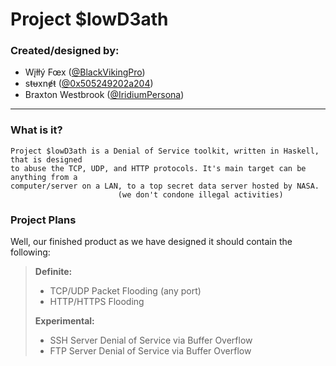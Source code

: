 # Project $lowD3ath
### Created/designed by:
* Wįłłý Fœx ([@BlackVikingPro](https://twitter.com/BlackVikingPro))
* sŧᵾxnɇŧ ([@0x505249202a204](https://twitter.com/0x505249202a204))
* Braxton Westbrook ([@IridiumPersona](https://twitter.com/IridiumPersona))

***

### What is it?
```
Project $lowD3ath is a Denial of Service toolkit, written in Haskell, that is designed
to abuse the TCP, UDP, and HTTP protocols. It's main target can be anything from a
computer/server on a LAN, to a top secret data server hosted by NASA.
						(we don't condone illegal activities)
```

### Project Plans
Well, our finished product as we have designed it should contain the following:

> **Definite:**
> * TCP/UDP Packet Flooding (any port)
> * HTTP/HTTPS Flooding
>
> **Experimental:**
> * SSH Server Denial of Service via Buffer Overflow
> * FTP Server Denial of Service via Buffer Overflow
